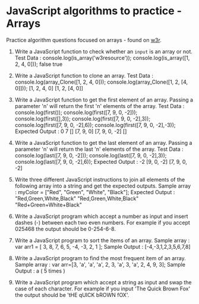 # JavaScript algorithms to practice - Arrays

Practice algorithm questions focused on arrays - found on [w3r](https://www.w3resource.com/javascript-exercises/javascript-array-exercises.php).

1. Write a JavaScript function to check whether an `input` is an array or not.
   Test Data :
   console.log(is_array('w3resource'));
   console.log(is_array([1, 2, 4, 0]));
   false
   true

2. Write a JavaScript function to clone an array.
   Test Data :
   console.log(array_Clone([1, 2, 4, 0]));
   console.log(array_Clone([1, 2, [4, 0]]));
   [1, 2, 4, 0]
   [1, 2, [4, 0]]

3. Write a JavaScript function to get the first element of an array. Passing a parameter 'n' will return the first 'n' elements of the array.
   Test Data :
   console.log(first());
   console.log(first([7, 9, 0, -2]));
   console.log(first([],3));
   console.log(first([7, 9, 0, -2],3));
   console.log(first([7, 9, 0, -2],6));
   console.log(first([7, 9, 0, -2],-3));
   Expected Output :
   0
   7
   []
   [7, 9, 0]
   [7, 9, 0, -2]
   []

4. Write a JavaScript function to get the last element of an array. Passing a parameter 'n' will return the last 'n' elements of the array.
   Test Data :
   console.log(last([7, 9, 0, -2]));
   console.log(last([7, 9, 0, -2],3));
   console.log(last([7, 9, 0, -2],6));
   Expected Output :
   -2
   [9, 0, -2]
   [7, 9, 0, -2]

5. Write three different JavaScript instructions to join all elements of the following array into a string and get the expected outputs.
   Sample array : myColor = ["Red", "Green", "White", "Black"];
   Expected Output :
   "Red,Green,White,Black"
   "Red,Green,White,Black"
   "Red+Green+White+Black"

6. Write a JavaScript program which accept a number as input and insert dashes (-) between each two even numbers. For example if you accept 025468 the output should be 0-254-6-8.

7. Write a JavaScript program to sort the items of an array.
   Sample array : var arr1 = [ 3, 8, 7, 6, 5, -4, -3, 2, 1 ];
   Sample Output : [-4,-3,1,2,3,5,6,7,8]

8. Write a JavaScript program to find the most frequent item of an array.
   Sample array : var arr=[3, 'a', 'a', 'a', 2, 3, 'a', 3, 'a', 2, 4, 9, 3];
   Sample Output : a ( 5 times )

9. Write a JavaScript program which accept a string as input and swap the case of each character. For example if you input 'The Quick Brown Fox' the output should be 'tHE qUICK bROWN fOX'.
